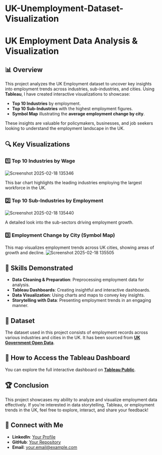 # UK-Unemployment-Dataset-Visualization
# UK Employment Data Analysis & Visualization

## 📊 Overview
This project analyzes the UK Employment dataset to uncover key insights into employment trends across industries, sub-industries, and cities. Using **Tableau**, I have created interactive visualizations to showcase:
- **Top 10 Industries** by employment.
- **Top 10 Sub-Industries** with the highest employment figures.
- **Symbol Map** illustrating the **average employment change by city**.

These insights are valuable for policymakers, businesses, and job seekers looking to understand the employment landscape in the UK.

## 🔍 Key Visualizations
### 1️⃣ Top 10 Industries by Wage
![Screenshot 2025-02-18 135346](https://github.com/user-attachments/assets/f6bc4dd3-daac-44ce-9a3a-005e74b81cd0)

This bar chart highlights the leading industries employing the largest workforce in the UK.

### 2️⃣ Top 10 Sub-Industries by Employment

![Screenshot 2025-02-18 135440](https://github.com/user-attachments/assets/adb6d345-4275-41fd-bada-7e7c34a23375)

A detailed look into the sub-sectors driving employment growth.

### 3️⃣ Employment Change by City (Symbol Map)

This map visualizes employment trends across UK cities, showing areas of growth and decline.
![Screenshot 2025-02-18 135505](https://github.com/user-attachments/assets/ebf50929-d981-4572-a3d6-027709ffd5fd)

## 🚀 Skills Demonstrated
- **Data Cleaning & Preparation**: Preprocessing employment data for analysis.
- **Tableau Dashboards**: Creating insightful and interactive dashboards.
- **Data Visualization**: Using charts and maps to convey key insights.
- **Storytelling with Data**: Presenting employment trends in an engaging manner.

## 📂 Dataset
The dataset used in this project consists of employment records across various industries and cities in the UK. It has been sourced from **[UK Government Open Data](https://data.gov.uk/)**.

## 📌 How to Access the Tableau Dashboard
You can explore the full interactive dashboard on **[Tableau Public](https://public.tableau.com/)**.

## 🏆 Conclusion
This project showcases my ability to analyze and visualize employment data effectively. If you're interested in data storytelling, Tableau, or employment trends in the UK, feel free to explore, interact, and share your feedback!

## 🤝 Connect with Me
- **LinkedIn**: [Your Profile](https://www.linkedin.com/)
- **GitHub**: [Your Repository](https://github.com/yourprofile)
- **Email**: your.email@example.com

